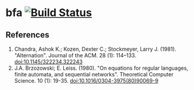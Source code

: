 bfa [![Build Status](https://travis-ci.org/MakeNowJust/bfa.svg?branch=master)](https://travis-ci.org/MakeNowJust/bfa)
===

References
---

1. Chandra, Ashok K.; Kozen, Dexter C.; Stockmeyer, Larry J. (1981).
   "Alternation".
   Journal of the ACM. 28 (1): 114–133.
   [doi:10.1145/322234.322243](https://doi.org/10.1145/322234.322243)
2. J.A. Brzozowski; E. Leiss. (1980).
   "On equations for regular languages, finite automata, and sequential networks".
   Theoretical Computer Science. 10 (1): 19-35.
   [doi:10.1016/0304-3975(80)90069-9](https://doi.org/10.1016/0304-3975(80)90069-9)
